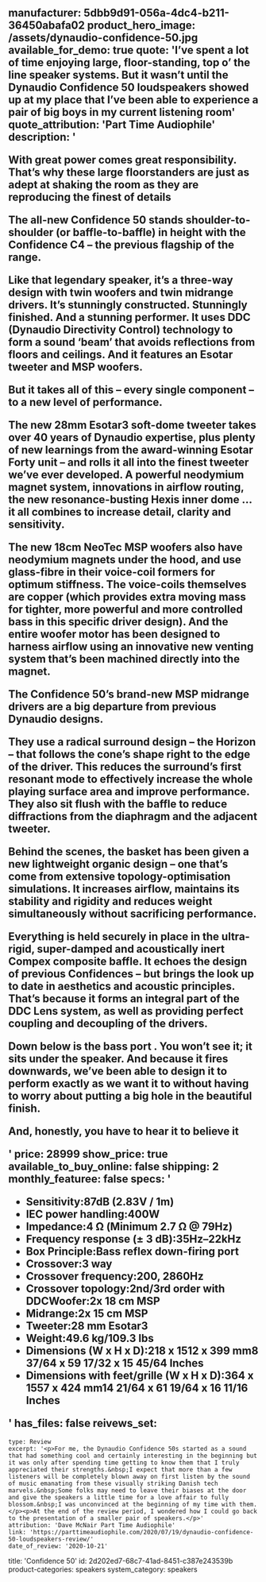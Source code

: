 manufacturer: 5dbb9d91-056a-4dc4-b211-36450abafa02
product_hero_image: /assets/dynaudio-confidence-50.jpg
available_for_demo: true
quote: 'I’ve spent a lot of time enjoying large, floor-standing, top o’ the line speaker systems. But it wasn’t until the Dynaudio Confidence 50 loudspeakers showed up at my place that I’ve been able to experience a pair of big boys in my current listening room'
quote_attribution: 'Part Time Audiophile'
description: '<p>With great power comes great responsibility. That’s why these large floorstanders are just as adept at shaking the room as they are reproducing the finest of details</p><p>The all-new Confidence 50 stands shoulder-to-shoulder (or baffle-to-baffle) in height with the Confidence C4 – the previous flagship of the range.</p><p>Like that legendary speaker, it’s a three-way design with twin woofers and twin midrange drivers. It’s stunningly constructed. Stunningly finished. And a stunning performer. It uses DDC (Dynaudio Directivity Control) technology to form a sound ‘beam’ that avoids reflections from floors and ceilings. And it features an Esotar tweeter and MSP woofers.</p><p>But it takes all of this – every single component – to a new level of performance.</p><p>The new 28mm Esotar3 soft-dome tweeter takes over 40 years of Dynaudio expertise, plus plenty of new learnings from the award-winning Esotar Forty unit – and rolls it all into the finest tweeter we’ve ever developed. A powerful neodymium magnet system, innovations in airflow routing, the new resonance-busting Hexis inner dome … it all combines to increase detail, clarity and sensitivity.</p><p>The new 18cm NeoTec MSP woofers also have neodymium magnets under the hood, and use glass-fibre in their voice-coil formers for optimum stiffness. The voice-coils themselves are copper (which provides extra moving mass for tighter, more powerful and more controlled bass in this specific driver design). And the entire woofer motor has been designed to harness airflow using an innovative new venting system that’s been machined directly into the magnet.</p><p>The Confidence 50’s brand-new MSP midrange drivers are a big departure from previous Dynaudio designs.</p><p>They use a radical surround design – the Horizon – that follows the cone’s shape right to the edge of the driver. This reduces the surround’s first resonant mode to effectively increase the whole playing surface area and improve performance. They also sit flush with the baffle to reduce diffractions from the diaphragm and the adjacent tweeter.</p><p>Behind the scenes, the basket has been given a new lightweight organic design – one that’s come from extensive topology-optimisation simulations. It increases airflow, maintains its stability and rigidity and reduces weight simultaneously without sacrificing performance.</p><p>Everything is held securely in place in the ultra-rigid, super-damped and acoustically inert Compex composite baffle. It echoes the design of previous Confidences – but brings the look up to date in aesthetics and acoustic principles. That’s because it forms an integral part of the DDC Lens system, as well as providing perfect coupling and decoupling of the drivers.</p><p>Down below is the bass port . You won’t see it; it sits under the speaker. And because it fires downwards, we’ve been able to design it to perform exactly as we want it to without having to worry about putting a big hole in the beautiful finish.</p><p>And, honestly, you have to hear it to believe it</p>'
price: 28999
show_price: true
available_to_buy_online: false
shipping: 2
monthly_featuree: false
specs: '<ul><li>Sensitivity:87dB (2.83V / 1m)</li><li>IEC power handling:400W</li><li>Impedance:4 Ω (Minimum 2.7 Ω @ 79Hz)</li><li>Frequency response (± 3 dB):35Hz–22kHz</li><li>Box Principle:Bass reflex down-firing port</li><li>Crossover:3 way</li><li>Crossover frequency:200, 2860Hz</li><li>Crossover topology:2nd/3rd order with DDCWoofer:2x 18 cm MSP</li><li>Midrange:2x 15 cm MSP</li><li>Tweeter:28 mm Esotar3</li><li>Weight:49.6 kg/109.3 lbs</li><li>Dimensions (W x H x D):218 x 1512 x 399 mm8 37/64 x 59 17/32 x 15 45/64 Inches</li><li>Dimensions with feet/grille (W x H x D):364 x 1557 x 424 mm14 21/64 x 61 19/64 x 16 11/16 Inches</li></ul>'
has_files: false
reivews_set:
  -
    type: Review
    excerpt: '<p>For me, the Dynaudio Confidence 50s started as a sound that had something cool and certainly interesting in the beginning but it was only after spending time getting to know them that I truly appreciated their strengths.&nbsp;I expect that more than a few listeners will be completely blown away on first listen by the sound of music emanating from these visually striking Danish tech marvels.&nbsp;Some folks may need to leave their biases at the door and give the speakers a little time for a love affair to fully blossom.&nbsp;I was unconvinced at the beginning of my time with them.</p><p>At the end of the review period, I wondered how I could go back to the presentation of a smaller pair of speakers.</p>'
    attribution: 'Dave McNair Part Time Audiophile'
    link: 'https://parttimeaudiophile.com/2020/07/19/dynaudio-confidence-50-loudspeakers-review/'
    date_of_review: '2020-10-21'
title: 'Confidence 50'
id: 2d202ed7-68c7-41ad-8451-c387e243539b
product-categories: speakers
system_category: speakers
